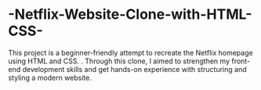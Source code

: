 # -Netflix-Website-Clone-with-HTML-CSS-
This project is a beginner-friendly attempt to recreate the Netflix homepage using HTML and CSS. . Through this clone, I aimed to strengthen my front-end development skills and get hands-on experience with structuring and styling a modern website.
